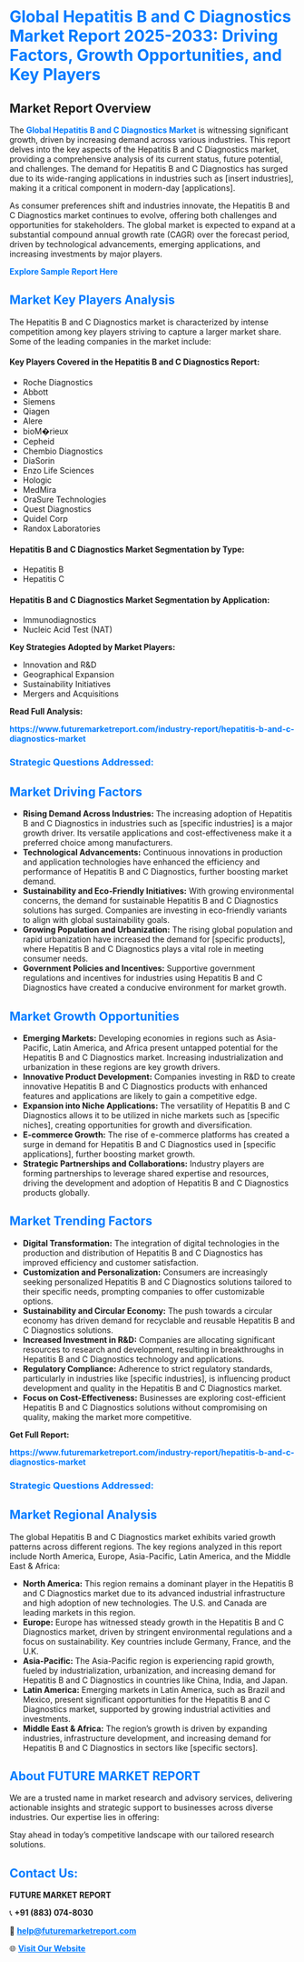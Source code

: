 <h1 style="color: #007BFF;">Global Hepatitis B and C Diagnostics Market Report 2025-2033: Driving Factors, Growth Opportunities, and Key Players</h1>

<section id="overview">
<h2>Market Report Overview</h2>
<p>The <a href="https://www.futuremarketreport.com/industry-report/hepatitis-b-and-c-diagnostics-market" style="color: #007BFF; text-decoration: none;"><strong>Global Hepatitis B and C Diagnostics Market</strong></a> is witnessing significant growth, driven by increasing demand across various industries. This report delves into the key aspects of the Hepatitis B and C Diagnostics market, providing a comprehensive analysis of its current status, future potential, and challenges. The demand for Hepatitis B and C Diagnostics has surged due to its wide-ranging applications in industries such as [insert industries], making it a critical component in modern-day [applications].</p>
<p>As consumer preferences shift and industries innovate, the Hepatitis B and C Diagnostics market continues to evolve, offering both challenges and opportunities for stakeholders. The global market is expected to expand at a substantial compound annual growth rate (CAGR) over the forecast period, driven by technological advancements, emerging applications, and increasing investments by major players.</p>
</section>

<section id="overview">
<p><a href="https://www.futuremarketreport.com/request-sample/reportId=102857" style="color: #007BFF; text-decoration: none;"><strong>Explore Sample Report Here</strong></a></p>
</section>

<section id="key-players">
<h2 style="color: #007BFF;">Market Key Players Analysis</h2>
<p>The Hepatitis B and C Diagnostics market is characterized by intense competition among key players striving to capture a larger market share. Some of the leading companies in the market include:</p>
<h4>Key Players Covered in the Hepatitis B and C Diagnostics Report:</h4>
<ul><li>Roche Diagnostics</li><li>Abbott</li><li>Siemens</li><li>Qiagen</li><li>Alere</li><li>bioM�rieux</li><li>Cepheid</li><li>Chembio Diagnostics</li><li>DiaSorin</li><li>Enzo Life Sciences</li><li>Hologic</li><li>MedMira</li><li>OraSure Technologies</li><li>Quest Diagnostics</li><li>Quidel Corp</li><li>Randox Laboratories</li></ul>
<h4>Hepatitis B and C Diagnostics Market Segmentation by Type:</h4>
<ul><li>Hepatitis B</li><li>Hepatitis C</li></ul>

<h4>Hepatitis B and C Diagnostics Market Segmentation by Application:</h4>
<ul><li>Immunodiagnostics</li><li>Nucleic Acid Test (NAT)</li></ul>
<p><strong>Key Strategies Adopted by Market Players:</strong></p>
<ul>
<li>Innovation and R&D</li>
<li>Geographical Expansion</li>
<li>Sustainability Initiatives</li>
<li>Mergers and Acquisitions</li>
</ul>
</section>

<section>
<p><strong>Read Full Analysis: </strong></p><a href="https://www.futuremarketreport.com/industry-report/hepatitis-b-and-c-diagnostics-market" style="color: #007BFF; text-decoration: none;"><strong>https://www.futuremarketreport.com/industry-report/hepatitis-b-and-c-diagnostics-market</strong></a>
<h3 style="color: #007BFF;">Strategic Questions Addressed:</h3>
</section>

<section id="driving-factors">
<h2 style="color: #007BFF;">Market Driving Factors</h2>
<ul>
<li><strong>Rising Demand Across Industries:</strong> The increasing adoption of Hepatitis B and C Diagnostics in industries such as [specific industries] is a major growth driver. Its versatile applications and cost-effectiveness make it a preferred choice among manufacturers.</li>
<li><strong>Technological Advancements:</strong> Continuous innovations in production and application technologies have enhanced the efficiency and performance of Hepatitis B and C Diagnostics, further boosting market demand.</li>
<li><strong>Sustainability and Eco-Friendly Initiatives:</strong> With growing environmental concerns, the demand for sustainable Hepatitis B and C Diagnostics solutions has surged. Companies are investing in eco-friendly variants to align with global sustainability goals.</li>
<li><strong>Growing Population and Urbanization:</strong> The rising global population and rapid urbanization have increased the demand for [specific products], where Hepatitis B and C Diagnostics plays a vital role in meeting consumer needs.</li>
<li><strong>Government Policies and Incentives:</strong> Supportive government regulations and incentives for industries using Hepatitis B and C Diagnostics have created a conducive environment for market growth.</li>
</ul>
</section>

<section id="growth-opportunities">
<h2 style="color: #007BFF;">Market Growth Opportunities</h2>
<ul>
<li><strong>Emerging Markets:</strong> Developing economies in regions such as Asia-Pacific, Latin America, and Africa present untapped potential for the Hepatitis B and C Diagnostics market. Increasing industrialization and urbanization in these regions are key growth drivers.</li>
<li><strong>Innovative Product Development:</strong> Companies investing in R&D to create innovative Hepatitis B and C Diagnostics products with enhanced features and applications are likely to gain a competitive edge.</li>
<li><strong>Expansion into Niche Applications:</strong> The versatility of Hepatitis B and C Diagnostics allows it to be utilized in niche markets such as [specific niches], creating opportunities for growth and diversification.</li>
<li><strong>E-commerce Growth:</strong> The rise of e-commerce platforms has created a surge in demand for Hepatitis B and C Diagnostics used in [specific applications], further boosting market growth.</li>
<li><strong>Strategic Partnerships and Collaborations:</strong> Industry players are forming partnerships to leverage shared expertise and resources, driving the development and adoption of Hepatitis B and C Diagnostics products globally.</li>
</ul>
</section>

<section id="trending-factors">
<h2 style="color: #007BFF;">Market Trending Factors</h2>
<ul>
<li><strong>Digital Transformation:</strong> The integration of digital technologies in the production and distribution of Hepatitis B and C Diagnostics has improved efficiency and customer satisfaction.</li>
<li><strong>Customization and Personalization:</strong> Consumers are increasingly seeking personalized Hepatitis B and C Diagnostics solutions tailored to their specific needs, prompting companies to offer customizable options.</li>
<li><strong>Sustainability and Circular Economy:</strong> The push towards a circular economy has driven demand for recyclable and reusable Hepatitis B and C Diagnostics solutions.</li>
<li><strong>Increased Investment in R&D:</strong> Companies are allocating significant resources to research and development, resulting in breakthroughs in Hepatitis B and C Diagnostics technology and applications.</li>
<li><strong>Regulatory Compliance:</strong> Adherence to strict regulatory standards, particularly in industries like [specific industries], is influencing product development and quality in the Hepatitis B and C Diagnostics market.</li>
<li><strong>Focus on Cost-Effectiveness:</strong> Businesses are exploring cost-efficient Hepatitis B and C Diagnostics solutions without compromising on quality, making the market more competitive.</li>
</ul>
</section>

<section>
<p><strong>Get Full Report: </strong></p><a href="https://www.futuremarketreport.com/industry-report/hepatitis-b-and-c-diagnostics-market" style="color: #007BFF; text-decoration: none;"><strong>https://www.futuremarketreport.com/industry-report/hepatitis-b-and-c-diagnostics-market</strong></a>
<h3 style="color: #007BFF;">Strategic Questions Addressed:</h3>
</section>


<section id="regional-analysis">
<h2 style="color: #007BFF;">Market Regional Analysis</h2>
<p>The global Hepatitis B and C Diagnostics market exhibits varied growth patterns across different regions. The key regions analyzed in this report include North America, Europe, Asia-Pacific, Latin America, and the Middle East & Africa:</p>
<ul>
<li><strong>North America:</strong> This region remains a dominant player in the Hepatitis B and C Diagnostics market due to its advanced industrial infrastructure and high adoption of new technologies. The U.S. and Canada are leading markets in this region.</li>
<li><strong>Europe:</strong> Europe has witnessed steady growth in the Hepatitis B and C Diagnostics market, driven by stringent environmental regulations and a focus on sustainability. Key countries include Germany, France, and the U.K.</li>
<li><strong>Asia-Pacific:</strong> The Asia-Pacific region is experiencing rapid growth, fueled by industrialization, urbanization, and increasing demand for Hepatitis B and C Diagnostics in countries like China, India, and Japan.</li>
<li><strong>Latin America:</strong> Emerging markets in Latin America, such as Brazil and Mexico, present significant opportunities for the Hepatitis B and C Diagnostics market, supported by growing industrial activities and investments.</li>
<li><strong>Middle East & Africa:</strong> The region’s growth is driven by expanding industries, infrastructure development, and increasing demand for Hepatitis B and C Diagnostics in sectors like [specific sectors].</li>
</ul>
</section>

<footer>
<h2 style="color: #007BFF;">About FUTURE MARKET REPORT</h2>
<p>We are a trusted name in market research and advisory services, delivering actionable insights and strategic support to businesses across diverse industries. Our expertise lies in offering:</p>

<p>Stay ahead in today’s competitive landscape with our tailored research solutions.</p>

<h2 style="color: #007BFF;">Contact Us:</h2>
<p><strong>FUTURE MARKET REPORT</strong></p>
<p>📞 <strong>+91 (883) 074-8030</strong></p>
<p>📧 <strong><a href="mailto:help@futuremarketreport.com" style="color: #007BFF;">help@futuremarketreport.com</a></strong></p>
<p>🌐 <strong><a href="https://www.futuremarketreport.com/" style="color: #007BFF;">Visit Our Website</a></strong></p>
</footer>